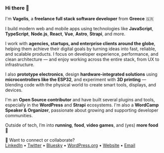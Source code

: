 ### Hi there 👋

I'm **Vagelis**, a **freelance full stack software developer** from **Greece** 🇬🇷

I build modern web and mobile apps using technologies like **JavaScript**, **TypeScript**, **Node.js**, **React**, **Vue**, **Astro**, **Strapi**, and more. 

I work with **agencies, startups, and enterprise clients around the globe**, helping them achieve their digital goals by turning ideas into fast, reliable, and scalable products. I focus on developer experience, performance, and clean architecture — and enjoy working across the entire stack, from UX to infrastructure.

I also **prototype electronics**, design **hardware-integrated solutions** using **microcontrollers like the ESP32**, and experiment with **3D printing** — blending code with the physical world to create smart tools, displays, and devices.

I'm an **Open Source contributor** and have built several plugins and tools, especially in the **WordPress** and **Strapi** ecosystems. I'm also a **WordCamp Speaker & Organizer**, passionate about growing and supporting developer communities.

Outside of tech, I’m into **running**, **food**, **video games**, and (yes) **more food** 🍜

🧩 Want to connect or collaborate?  
[LinkedIn](https://www.linkedin.com/in/vagelisp/) • [Twitter](https://twitter.com/vagpapdev) • [Bluesky](https://bsky.app/profile/vagelis.dev) • [WordPress.org](https://profiles.wordpress.org/eboxnet/) • [Website](https://vagelis.dev) • [Email](mailto:hello@vagelis.dev)
